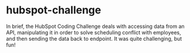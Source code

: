 # hubspot-challenge
In brief, the HubSpot Coding Challenge deals with accessing data from an API, manipulating it in order to solve scheduling conflict with employees, and then sending the data back to endpoint. It was quite challenging, but fun!
